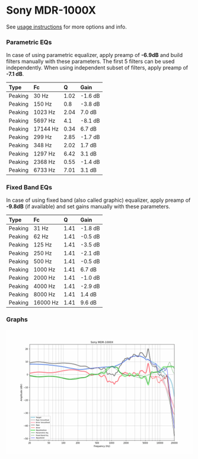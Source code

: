# Sony MDR-1000X
See [usage instructions](https://github.com/jaakkopasanen/AutoEq#usage) for more options and info.

### Parametric EQs
In case of using parametric equalizer, apply preamp of **-6.9dB** and build filters manually
with these parameters. The first 5 filters can be used independently.
When using independent subset of filters, apply preamp of **-7.1 dB**.

| Type    | Fc       |    Q | Gain    |
|:--------|:---------|:-----|:--------|
| Peaking | 30 Hz    | 1.02 | -1.6 dB |
| Peaking | 150 Hz   | 0.8  | -3.8 dB |
| Peaking | 1023 Hz  | 2.04 | 7.0 dB  |
| Peaking | 5697 Hz  | 4.1  | -8.1 dB |
| Peaking | 17144 Hz | 0.34 | 6.7 dB  |
| Peaking | 299 Hz   | 2.85 | -1.7 dB |
| Peaking | 348 Hz   | 2.02 | 1.7 dB  |
| Peaking | 1297 Hz  | 6.42 | 3.1 dB  |
| Peaking | 2368 Hz  | 0.55 | -1.4 dB |
| Peaking | 6733 Hz  | 7.01 | 3.1 dB  |

### Fixed Band EQs
In case of using fixed band (also called graphic) equalizer, apply preamp of **-9.8dB**
(if available) and set gains manually with these parameters.

| Type    | Fc       |    Q | Gain    |
|:--------|:---------|:-----|:--------|
| Peaking | 31 Hz    | 1.41 | -1.8 dB |
| Peaking | 62 Hz    | 1.41 | -0.5 dB |
| Peaking | 125 Hz   | 1.41 | -3.5 dB |
| Peaking | 250 Hz   | 1.41 | -2.1 dB |
| Peaking | 500 Hz   | 1.41 | -0.5 dB |
| Peaking | 1000 Hz  | 1.41 | 6.7 dB  |
| Peaking | 2000 Hz  | 1.41 | -1.0 dB |
| Peaking | 4000 Hz  | 1.41 | -2.9 dB |
| Peaking | 8000 Hz  | 1.41 | 1.4 dB  |
| Peaking | 16000 Hz | 1.41 | 9.6 dB  |

### Graphs
![](./Sony%20MDR-1000X.png)